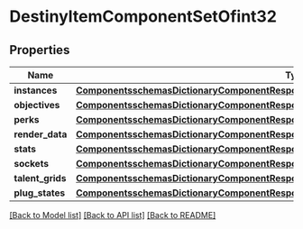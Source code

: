 # DestinyItemComponentSetOfint32

## Properties
Name | Type | Description | Notes
------------ | ------------- | ------------- | -------------
**instances** | [**ComponentsschemasDictionaryComponentResponseOfint32AndDestinyItemInstanceComponent**](ComponentsschemasDictionaryComponentResponseOfint32AndDestinyItemInstanceComponent.md) |  | [optional] 
**objectives** | [**ComponentsschemasDictionaryComponentResponseOfint32AndDestinyItemObjectivesComponent**](ComponentsschemasDictionaryComponentResponseOfint32AndDestinyItemObjectivesComponent.md) |  | [optional] 
**perks** | [**ComponentsschemasDictionaryComponentResponseOfint32AndDestinyItemPerksComponent**](ComponentsschemasDictionaryComponentResponseOfint32AndDestinyItemPerksComponent.md) |  | [optional] 
**render_data** | [**ComponentsschemasDictionaryComponentResponseOfint32AndDestinyItemRenderComponent**](ComponentsschemasDictionaryComponentResponseOfint32AndDestinyItemRenderComponent.md) |  | [optional] 
**stats** | [**ComponentsschemasDictionaryComponentResponseOfint32AndDestinyItemStatsComponent**](ComponentsschemasDictionaryComponentResponseOfint32AndDestinyItemStatsComponent.md) |  | [optional] 
**sockets** | [**ComponentsschemasDictionaryComponentResponseOfint32AndDestinyItemSocketsComponent**](ComponentsschemasDictionaryComponentResponseOfint32AndDestinyItemSocketsComponent.md) |  | [optional] 
**talent_grids** | [**ComponentsschemasDictionaryComponentResponseOfint32AndDestinyItemTalentGridComponent**](ComponentsschemasDictionaryComponentResponseOfint32AndDestinyItemTalentGridComponent.md) |  | [optional] 
**plug_states** | [**ComponentsschemasDictionaryComponentResponseOfuint32AndDestinyItemPlugComponent**](ComponentsschemasDictionaryComponentResponseOfuint32AndDestinyItemPlugComponent.md) |  | [optional] 

[[Back to Model list]](../README.md#documentation-for-models) [[Back to API list]](../README.md#documentation-for-api-endpoints) [[Back to README]](../README.md)


